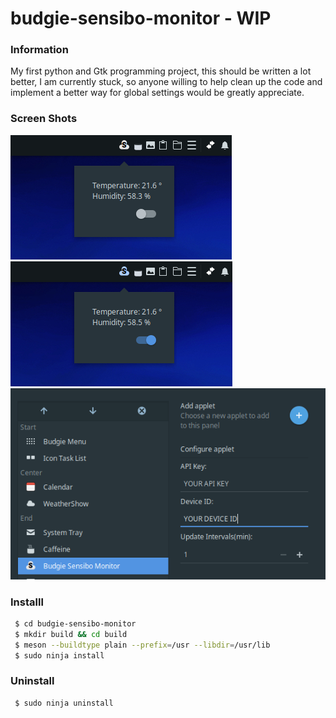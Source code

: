 # budgie-sensibo-monitor - WIP

   ### Information
   My first python and Gtk programming project, this should be written a lot better, I am currently stuck, so anyone willing to help clean up the code and implement a better way for global settings would be greatly appreciate.
   
   ### Screen Shots
![alt text](./Screenshots/SceenShot-Budgie-Sensibo-Monitor.png) ![alt text](./Screenshots/SceenShot-Budgie-Sensibo-Monitor-on.png)
![alt text](./Screenshots/ScreenShot-Budgie-Sensibo-Monitor-Settings.png)


   ### Installl
  ```bash
   $ cd budgie-sensibo-monitor
   $ mkdir build && cd build
   $ meson --buildtype plain --prefix=/usr --libdir=/usr/lib
   $ sudo ninja install
  ```

   ### Uninstall
  ```bash
   $ sudo ninja uninstall
  ```
